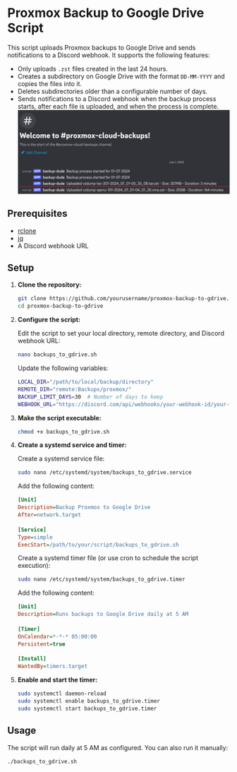 # Proxmox Backup to Google Drive Script

This script uploads Proxmox backups to Google Drive and sends notifications to a Discord webhook. It supports the following features:
- Only uploads `.zst` files created in the last 24 hours.
- Creates a subdirectory on Google Drive with the format `DD-MM-YYYY` and copies the files into it.
- Deletes subdirectories older than a configurable number of days.
- Sends notifications to a Discord webhook when the backup process starts, after each file is uploaded, and when the process is complete.
![Proxmox Backups Notification](./proxmox_backups_notification.png)

## Prerequisites

- [rclone](https://rclone.org/downloads/)
- [jq](https://stedolan.github.io/jq/download/)
- A Discord webhook URL

## Setup

1. **Clone the repository:**

    ```sh
    git clone https://github.com/yourusername/proxmox-backup-to-gdrive.git
    cd proxmox-backup-to-gdrive
    ```

2. **Configure the script:**

    Edit the script to set your local directory, remote directory, and Discord webhook URL:

    ```sh
    nano backups_to_gdrive.sh
    ```

    Update the following variables:

    ```sh
    LOCAL_DIR="/path/to/local/backup/directory"
    REMOTE_DIR="remote:Backups/proxmox/"
    BACKUP_LIMIT_DAYS=30  # Number of days to keep
    WEBHOOK_URL="https://discord.com/api/webhooks/your-webhook-id/your-webhook-token"
    ```

3. **Make the script executable:**

    ```sh
    chmod +x backups_to_gdrive.sh
    ```

4. **Create a systemd service and timer:**

    Create a systemd service file:

    ```sh
    sudo nano /etc/systemd/system/backups_to_gdrive.service
    ```

    Add the following content:

    ```ini
    [Unit]
    Description=Backup Proxmox to Google Drive
    After=network.target

    [Service]
    Type=simple
    ExecStart=/path/to/your/script/backups_to_gdrive.sh
    ```

    Create a systemd timer file (or use cron to schedule the script execution):

    ```sh
    sudo nano /etc/systemd/system/backups_to_gdrive.timer
    ```

    Add the following content:

    ```ini
    [Unit]
    Description=Runs backups to Google Drive daily at 5 AM

    [Timer]
    OnCalendar=*-*-* 05:00:00
    Persistent=true

    [Install]
    WantedBy=timers.target
    ```

5. **Enable and start the timer:**

    ```sh
    sudo systemctl daemon-reload
    sudo systemctl enable backups_to_gdrive.timer
    sudo systemctl start backups_to_gdrive.timer
    ```

## Usage

The script will run daily at 5 AM as configured. You can also run it manually:

```sh
./backups_to_gdrive.sh

